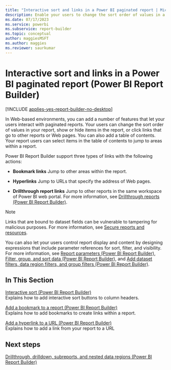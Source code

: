 ```yaml
---
title: "Interactive sort and links in a Power BI paginated report | Microsoft Docs"
description: Enable your users to change the sort order of values in a Power BI paginated report, show or hide items, or select links to other reports or Web pages in Power BI Report Builder.
ms.date: 07/17/2023
ms.service: powerbi
ms.subservice: report-builder
ms.topic: conceptual
author: maggiesMSFT
ms.author: maggies
ms.reviewer: saurkumar
---
```

# Interactive sort and links in a Power BI paginated report (Power BI Report Builder)

[!INCLUDE [applies-yes-report-builder-no-desktop](../../includes/applies-yes-report-builder-no-desktop.md)]

  In Web-based environments, you can add a number of features that let your users interact with paginated reports. Your users can change the sort order of values in your report, show or hide items in the report, or click links that go to other reports or Web pages. You can also add a table of contents. Your report users can select items in the table of contents to jump to areas within a report.  
  
 Power BI Report Builder support three types of links with the following actions:  
  
-   **Bookmark links** Jump to other areas within the report.  
  
-   **Hyperlinks** Jump to URLs that specify the address of Web pages.  
  
-   **Drillthrough report links** Jump to other reports in the same workspace of Power BI web portal. For more information, see [Drillthrough reports &#40;Power BI Report Builder&#41;](../../paginated-reports/report-design/drillthrough-reports-report-builder.md). 
  
> [!NOTE]  
>  Links that are bound to dataset fields can be vulnerable to tampering for malicious purposes. For more information, see [Secure reports and resources](/sql/reporting-services/security/secure-reports-and-resources).
  
 You can also let your users control report display and content by designing expressions that include parameter references for sort, filter, and visibility. For more information, see [Report parameters &#40;Power BI Report Builder&#41;](../../paginated-reports/parameters/report-parameters-concepts-report-builder.md), [Filter, group, and sort data &#40;Power BI Report Builder&#41;](/sql/reporting-services/report-design/filter-group-and-sort-data-report-builder-and-ssrs), and [Add dataset filters, data region filters, and group filters &#40;Power BI Report Builder&#41;](../../paginated-reports/report-design/add-dataset-filters-data-region-filters-and-group-filters.md).  
  
  
  
## In This Section  
 [Interactive sort &#40;Power BI Report Builder&#41;](/sql/reporting-services/report-design/interactive-sort-report-builder-and-ssrs)  
 Explains how to add interactive sort buttons to column headers.  
  
 [Add a bookmark to a report &#40;Power BI Report Builder&#41;](/sql/reporting-services/report-design/add-a-bookmark-to-a-report-report-builder-and-ssrs)  
 Explains how to add bookmarks to create links within a report.  
  
 [Add a hyperlink to a URL &#40;Power BI Report Builder&#41;](../../paginated-reports/report-design/add-hyperlink-url-report-builder.md)  
 Explains how to add a link from your report to a URL  
  
## Next steps  
 [Drillthrough, drilldown, subreports, and nested data regions &#40;Power BI Report Builder&#41;](../../paginated-reports/report-design/drillthrough-drilldown-subreports-nested-data-regions.md)  
  
  
